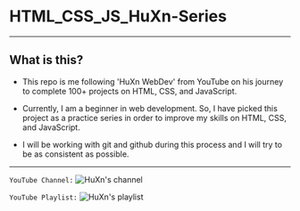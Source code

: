# HTML_CSS_JS_HuXn-Series

<hr>

## What is this?

- This repo is me following 'HuXn WebDev' from YouTube on his journey to complete 100+ projects on HTML, CSS, and JavaScript.

- Currently, I am a beginner in web development. So, I have picked this project as a practice series in order to improve my skills on HTML, CSS, and JavaScript.

- I will be working with git and github during this process and I will try to be as consistent as possible. 

<hr>

```YouTube Channel:``` 
![HuXn's channel](img/channel.png)

```YouTube Playlist:```
![HuXn's playlist](img/playlist.png)

